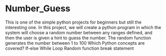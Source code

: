 # Number_Guess
This is one of the simple python projects for beginners but still the interesting one. In this project, we will create a python program in which the system will choose a random number between any ranges defined, and then the user is given a hint to guess the number.
The random function generates the number between 1 to 100
Which Python concepts are covered?
If-else
While Loop
Random function
break statement
